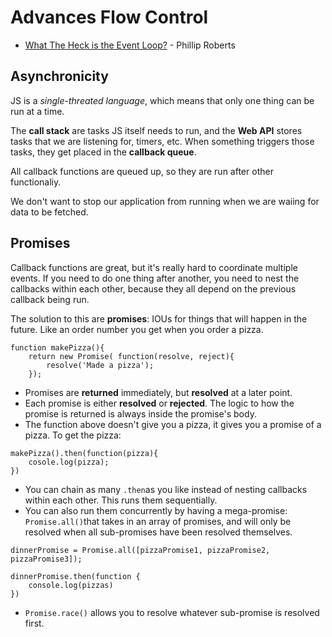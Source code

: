 # Advances Flow Control

- [What The Heck is the Event Loop?](https://www.youtube.com/watch?v=8aGhZQkoFbQ) - Phillip Roberts


## Asynchronicity
JS is a *single-threated language*, which means that only one thing can be run at a time. 

The **call stack** are tasks JS itself needs to run, and the **Web API** stores tasks that we are listening for, timers, etc. When something triggers those tasks, they get placed in the **callback queue**.

All callback functions are queued up, so they are run after other functionaliy. 

We don't want to stop our application from running when we are waiing for data to be fetched. 

## Promises
Callback functions are great, but it's really hard to coordinate multiple events. If you need to do one thing after another, you need to nest the callbacks within each other, because they all depend on the previous callback being run.

The solution to this are **promises**: IOUs for things that will happen in the future. Like an order number you get when you order a pizza.

```
function makePizza(){
    return new Promise( function(resolve, reject){
        resolve('Made a pizza');
    });
```

- Promises are **returned** immediately, but **resolved** at a later point.
- Each promise is either **resolved** or **rejected**. The logic to how the promise is returned is always inside the promise's body.
- The function above doesn't give you a pizza, it gives you a promise of a pizza. To get the pizza:

```
makePizza().then(function(pizza){
    cosole.log(pizza);
})
```

- You can chain as many `.then`as you like instead of nesting callbacks within each other. This runs them sequentially.
- You can also run them concurrently by having a mega-promise: `Promise.all()`that takes in an array of promises, and will only be resolved when all sub-promises have been resolved themselves.

```
dinnerPromise = Promise.all([pizzaPromise1, pizzaPromise2, pizzaPromise3]);

dinnerPromise.then(function {
    console.log(pizzas)
})
```
- `Promise.race()` allows you to resolve whatever sub-promise is resolved first. 


